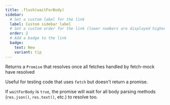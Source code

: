 ```yaml
---
title: .flush(waitForBody)
sidebar:
  # Set a custom label for the link
  label: Custom sidebar label
  # Set a custom order for the link (lower numbers are displayed higher up)
  order: 2
  # Add a badge to the link
  badge:
    text: New
    variant: tip
---
```

Returns a `Promise` that resolves once all fetches handled by fetch-mock have resolved

Useful for testing code that uses `fetch` but doesn't return a promise.

If `waitForBody` is `true`, the promise will wait for all body parsing methods (`res.json()`, `res.text()`, etc.) to resolve too.
